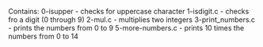 Contains:
0-isupper - checks for uppercase character
1-isdigit.c - checks fro a digit (0 through 9)
2-mul.c - multiplies two integers
3-print_numbers.c - prints the numbers from 0 to 9
5-more-numbers.c - prints 10 times the numbers from 0 to 14
